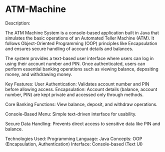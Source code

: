 # ATM-Machine

Description:

The ATM Machine System is a console-based application built in Java that simulates the basic operations of an Automated Teller Machine (ATM).
It follows Object-Oriented Programming (OOP) principles like Encapsulation and ensures secure handling of account details and balances.

The system provides a text-based user interface where users can log in using their account number and PIN. Once authenticated, users can perform essential banking operations such as viewing balance, depositing money, and withdrawing money.

Key Features:
User Authentication: Validates account number and PIN before allowing access.
Encapsulation: Account details (balance, account number, PIN) are kept private and accessed only through methods.

Core Banking Functions: View balance, deposit, and withdraw operations.

Console-Based Menu: Simple text-driven interface for usability.

Secure Data Handling: Prevents direct access to sensitive data like PIN and balance.

Technologies Used:
Programming Language: Java
Concepts: OOP (Encapsulation, Authentication)
Interface: Console-based (Text UI)
